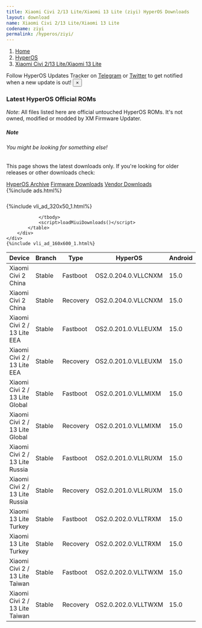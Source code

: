 ```yaml
---
title: Xiaomi Civi 2/13 Lite/Xiaomi 13 Lite (ziyi) HyperOS Downloads
layout: download
name: Xiaomi Civi 2/13 Lite/Xiaomi 13 Lite
codename: ziyi
permalink: /hyperos/ziyi/
---
```

<nav aria-label="breadcrumb">
    <ol class="breadcrumb">
        <li class="breadcrumb-item"><a href="/">Home</a></li>
        <li class="breadcrumb-item"><a href="/hyperos/">HyperOS</a></li>
        <li class="breadcrumb-item active" aria-current="page"><a href="/hyperos/ziyi/">Xiaomi Civi 2/13 Lite/Xiaomi 13 Lite</a></li>
    </ol>
</nav>
<div class="alert alert-primary alert-dismissible fade show" role="alert">
    Follow HyperOS Updates Tracker on <a href="https://t.me/MIUIUpdatesTracker" class="alert-link">Telegram</a>
     or <a href="https://twitter.com/MiFwUpdater" class="alert-link">Twitter</a> to get notified when a new update is out!
    <button type="button" class="close" data-dismiss="alert" aria-label="Close">
        <span aria-hidden="true">&times;</span>
    </button>
</div>

### Latest HyperOS Official ROMs
*Note*: All files listed here are official untouched HyperOS ROMs. It's not owned, modified or modded by XM Firmware Updater.
<div class="card">
  <div class="card-body">
    <h5 class="card-title">Note</h5>
    <h6 class="card-subtitle mb-2 text-muted">You might be looking for something else!</h6>
    <p class="card-text">This page shows the latest downloads only.
     If you're looking for older releases or other downloads check:</p>
    <a href="/archive/hyperos/ziyi/" class="card-link">HyperOS Archive</a>
    <a href="/firmware/ziyi/" class="card-link">Firmware Downloads</a>
    <a href="/vendor/ziyi/" class="card-link">Vendor Downloads</a>
  </div>
</div>
{%include ads.html%}
<div class="row justify-content-center">
    <div class="col-10">
        <div class="table-responsive-md" style="margin-top: 25px;">
            {%include vli_ad_320x50_1.html%}
            <table id="miui" class="display dt-responsive nowrap compact table table-striped table-hover table-sm">
                <thead class="thead-dark">
                    <tr>
                        <th data-ref="device">Device</th>
                        <th data-ref="branch">Branch</th>
                        <th data-ref="type">Type</th>
                        <th data-ref="miui">HyperOS</th>
                        <th data-ref="android">Android</th>
                        <th data-ref="size">Size</th>
                        <th data-ref="size">Date</th>
                        <th data-ref="link">Link</th>
                    </tr>
                </thead>
                <tbody>
                <tr><td>Xiaomi Civi 2 China</td><td>Stable</td><td>Fastboot</td><td>OS2.0.204.0.VLLCNXM</td><td>15.0</td><td>7.6 GB</td><td>2025-09-05</td><td><a href="/hyperos/ziyi/stable/OS2.0.204.0.VLLCNXM/">Download</a></td></tr>
<tr><td>Xiaomi Civi 2 China</td><td>Stable</td><td>Recovery</td><td>OS2.0.204.0.VLLCNXM</td><td>15.0</td><td>6.0 GB</td><td>2025-09-12</td><td><a href="/hyperos/ziyi/stable/OS2.0.204.0.VLLCNXM/">Download</a></td></tr>
<tr><td>Xiaomi Civi 2 / 13 Lite EEA</td><td>Stable</td><td>Fastboot</td><td>OS2.0.201.0.VLLEUXM</td><td>15.0</td><td>7.2 GB</td><td>2025-09-08</td><td><a href="/hyperos/ziyi/stable/OS2.0.201.0.VLLEUXM/">Download</a></td></tr>
<tr><td>Xiaomi Civi 2 / 13 Lite EEA</td><td>Stable</td><td>Recovery</td><td>OS2.0.201.0.VLLEUXM</td><td>15.0</td><td>5.7 GB</td><td>2025-09-15</td><td><a href="/hyperos/ziyi/stable/OS2.0.201.0.VLLEUXM/">Download</a></td></tr>
<tr><td>Xiaomi Civi 2 / 13 Lite Global</td><td>Stable</td><td>Fastboot</td><td>OS2.0.201.0.VLLMIXM</td><td>15.0</td><td>7.2 GB</td><td>2025-09-08</td><td><a href="/hyperos/ziyi/stable/OS2.0.201.0.VLLMIXM/">Download</a></td></tr>
<tr><td>Xiaomi Civi 2 / 13 Lite Global</td><td>Stable</td><td>Recovery</td><td>OS2.0.201.0.VLLMIXM</td><td>15.0</td><td>5.6 GB</td><td>2025-09-16</td><td><a href="/hyperos/ziyi/stable/OS2.0.201.0.VLLMIXM/">Download</a></td></tr>
<tr><td>Xiaomi Civi 2 / 13 Lite Russia</td><td>Stable</td><td>Fastboot</td><td>OS2.0.201.0.VLLRUXM</td><td>15.0</td><td>7.1 GB</td><td>2025-09-08</td><td><a href="/hyperos/ziyi/stable/OS2.0.201.0.VLLRUXM/">Download</a></td></tr>
<tr><td>Xiaomi Civi 2 / 13 Lite Russia</td><td>Stable</td><td>Recovery</td><td>OS2.0.201.0.VLLRUXM</td><td>15.0</td><td>5.6 GB</td><td>2025-09-19</td><td><a href="/hyperos/ziyi/stable/OS2.0.201.0.VLLRUXM/">Download</a></td></tr>
<tr><td>Xiaomi 13 Lite Turkey</td><td>Stable</td><td>Fastboot</td><td>OS2.0.202.0.VLLTRXM</td><td>15.0</td><td>6.9 GB</td><td>2025-10-11</td><td><a href="/hyperos/ziyi/stable/OS2.0.202.0.VLLTRXM/">Download</a></td></tr>
<tr><td>Xiaomi 13 Lite Turkey</td><td>Stable</td><td>Recovery</td><td>OS2.0.202.0.VLLTRXM</td><td>15.0</td><td>5.6 GB</td><td>2025-10-17</td><td><a href="/hyperos/ziyi/stable/OS2.0.202.0.VLLTRXM/">Download</a></td></tr>
<tr><td>Xiaomi Civi 2 / 13 Lite Taiwan</td><td>Stable</td><td>Fastboot</td><td>OS2.0.202.0.VLLTWXM</td><td>15.0</td><td>6.8 GB</td><td>2025-10-11</td><td><a href="/hyperos/ziyi/stable/OS2.0.202.0.VLLTWXM/">Download</a></td></tr>
<tr><td>Xiaomi Civi 2 / 13 Lite Taiwan</td><td>Stable</td><td>Recovery</td><td>OS2.0.202.0.VLLTWXM</td><td>15.0</td><td>5.5 GB</td><td>2025-10-17</td><td><a href="/hyperos/ziyi/stable/OS2.0.202.0.VLLTWXM/">Download</a></td></tr>

                </tbody>
                <script>loadMiuiDownloads()</script>
            </table>
        </div>
    </div>
    {%include vli_ad_160x600_1.html%}
</div>
